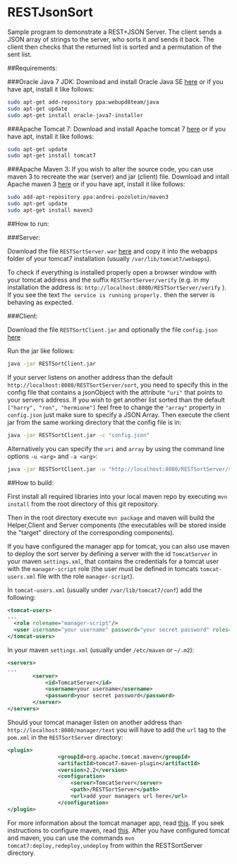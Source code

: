 # RESTJsonSort

Sample program to demonstrate a REST+JSON Server. The client sends a JSON array of strings to the server, who sorts it and sends it back. The client then checks that the returned list is sorted and a permutation of the sent list.

##Requirements:

###Oracle Java 7 JDK:
Download and install Oracle Java SE [here](http://www.oracle.com/technetwork/java/javase/downloads/jdk7-downloads-1880260.html) or if you have apt, install it like follows:
```bash
sudo apt-get add-repository ppa:webupd8team/java
sudo apt-get update
sudo apt-get install oracle-java7-installer
```
###Apache Tomcat 7:
Download and install Apache tomcat 7 [here](http://tomcat.apache.org/download-70.cgi) or if you have apt, install it like follows:
```bash
sudo apt-get update
sudo apt-get install tomcat7
```

###Apache Maven 3:
If you wish to alter the source code, you can use maven 3 to recreate the war (server) and jar (client) file.
Download and intall Apache maven 3 [here](http://maven.apache.org/download.cgi) or if you have apt, install it like follows:
```bash
sudo add-apt-repository ppa:andrei-pozolotin/maven3
sudo apt-get update
sudo apt-get install maven3
```

##How to run:

###Server:

Download the file `RESTSortServer.war` [here](https://github.com/eschleining/RESTJsonSort/releases/latest) and copy it into the webapps folder of your tomcat7 installation (usually `/var/lib/tomcat7/webapps`).

To check if everything is installed properly open a browser window with your tomcat address and the suffix `RESTSortServer/verify` (e.g. in my installation the address is: `http://localhost:8080/RESTSortServer/verify` ). If you see the text `The service is running properly.` then the server is behaving as expected.

###Client:

Download the file `RESTSortClient.jar` and optionally the file `config.json` [here](https://github.com/eschleining/RESTJsonSort/releases/latest)

Run the jar like follows:
```bash
java -jar RESTSortClient.jar
```

If your server listens on another address than the default `http://localhost:8080/RESTSortServer/sort`, you need to specify this in the config file that contains a jsonObject with the attribute `"uri"` that points to your servers address. If you wish to get another list sorted than the default `["harry", "ron", "hermione"]` feel free to change the `"array"` property in `config.json` just make sure to specify a JSON Array. Then execute the client jar from the same working directory that the config file is in:
```bash
java -jar RESTSortClient.jar -c "config.json"
```

Alternatively you can specify the `uri` and `array` by using the command line options `-u <arg>` and `-a <arg>`:
```bash
java -jar RESTSortClient.jar -u "http://localhost:8080/RESTSortServer/sort" -a "[sorting.,This,list,needs]"
```

##How to build:

First install all required libraries into your local maven repo by executing `mvn install` from the root directory of this git repository.

Then in the root directory execute `mvn package` and maven will build the Helper,Client and Server components (the executables will be stored inside the "target" directory of the corresponding components).

If you have configured the manager app for tomcat, you can also use maven to deploy the sort server by defining a server with the id `TomcatServer` in your maven `settings.xml`, that contains the credentials for a tomcat user with the `manager-script` role (the user must be defined in tomcats `tomcat-users.xml` file with the role `manager-script`).

In `tomcat-users.xml` (usually under `/var/lib/tomcat7/conf`) add the following:
```xml
<tomcat-users>
...
  <role rolename="manager-script"/>
  <user username="your username" password="your secret password" roles="manager-script"/>
</tomcat-users>
```


In your maven `settings.xml` (usually under `/etc/maven` or `~/.m2`):
```xml
<servers>
...
		<server>
			<id>TomcatServer</id>
			<username>your username</username>
			<password>your secret password</password>
		</server>
</servers>
```

Should your tomcat manager listen on another address than `http://localhost:8080/manager/text` you will have to add the `url` tag to the `pom.xml` in the `RESTSortServer` directory:
```xml
<plugin>
				<groupId>org.apache.tomcat.maven</groupId>
				<artifactId>tomcat7-maven-plugin</artifactId>
				<version>2.2</version>
				<configuration>
					<server>TomcatServer</server>
					<path>/RESTSortServer</path>
					<url>add your managers url here</url>
				</configuration>
</plugin>
```

For more information about the tomcat manager app, read [this](http://tomcat.apache.org/tomcat-7.0-doc/manager-howto.html#Configuring_Manager_Application_Access). If you seek instructions to configure maven, read [this](http://maven.apache.org/ref/3.3.3/maven-settings/settings.html). 
After you have configured tomcat and maven, you can use the commands `mvn tomcat7:deploy,redeploy,undeploy` from within the RESTSortServer directory.
